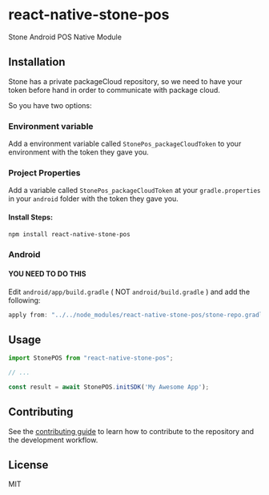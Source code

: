 # react-native-stone-pos

Stone Android POS Native Module

## Installation

Stone has a private packageCloud repository, so we need to have your token before hand in order to communicate with package cloud.

So you have two options:

### Environment variable

Add a environment variable called `StonePos_packageCloudToken` to your environment with the token they gave you.

### Project Properties

Add a variable called `StonePos_packageCloudToken` at your `gradle.properties` in your `android` folder with the token they gave you.

#### Install Steps:

```sh
npm install react-native-stone-pos
```

### Android

#### YOU NEED TO DO THIS

Edit `android/app/build.gradle` ( NOT `android/build.gradle` ) and add the following:

```gradle
apply from: "../../node_modules/react-native-stone-pos/stone-repo.gradle"
```

## Usage

```js
import StonePOS from "react-native-stone-pos";

// ...

const result = await StonePOS.initSDK('My Awesome App');
````

## Contributing

See the [contributing guide](CONTRIBUTING.md) to learn how to contribute to the repository and the development workflow.

## License

MIT
